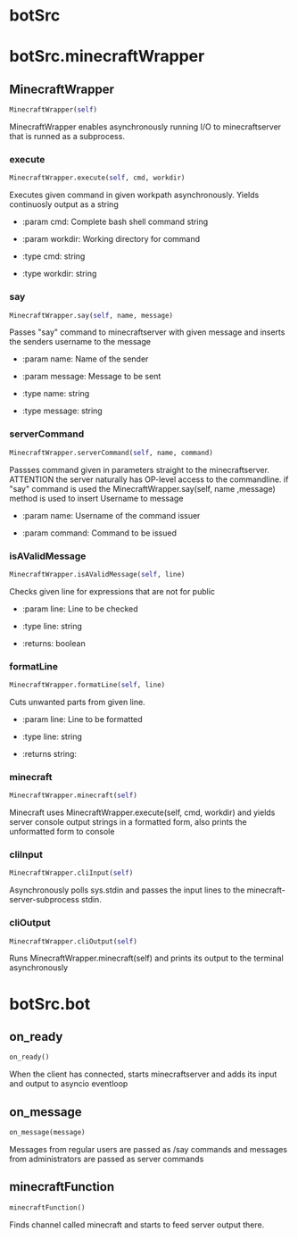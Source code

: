 <h1 id="botSrc">botSrc</h1>


<h1 id="botSrc.minecraftWrapper">botSrc.minecraftWrapper</h1>


<h2 id="botSrc.minecraftWrapper.MinecraftWrapper">MinecraftWrapper</h2>

```python
MinecraftWrapper(self)
```

MinecraftWrapper enables asynchronously running I/O to
minecraftserver that is runned as a subprocess.

<h3 id="botSrc.minecraftWrapper.MinecraftWrapper.execute">execute</h3>

```python
MinecraftWrapper.execute(self, cmd, workdir)
```

Executes given command in given workpath asynchronously.
Yields continuosly output as a string

- :param cmd: Complete bash shell command string

- :param workdir: Working directory for command

- :type cmd: string

- :type workdir: string


<h3 id="botSrc.minecraftWrapper.MinecraftWrapper.say">say</h3>

```python
MinecraftWrapper.say(self, name, message)
```

Passes "say" command to minecraftserver with given message
and inserts the senders username to the message


- :param name: Name of the sender

- :param message: Message to be sent

- :type name: string

- :type message: string


<h3 id="botSrc.minecraftWrapper.MinecraftWrapper.serverCommand">serverCommand</h3>

```python
MinecraftWrapper.serverCommand(self, name, command)
```

Passses command given in parameters straight to the minecraftserver.
ATTENTION the server naturally has OP-level access to the commandline.
if "say" command is used the MinecraftWrapper.say(self, name ,message)
method is used to insert Username to message


- :param name: Username of the command issuer

- :param command: Command to be issued


<h3 id="botSrc.minecraftWrapper.MinecraftWrapper.isAValidMessage">isAValidMessage</h3>

```python
MinecraftWrapper.isAValidMessage(self, line)
```

Checks given line for expressions that are not for public

- :param line: Line to be checked

- :type line: string

- :returns: boolean

<h3 id="botSrc.minecraftWrapper.MinecraftWrapper.formatLine">formatLine</h3>

```python
MinecraftWrapper.formatLine(self, line)
```

Cuts unwanted parts from given line.

- :param line: Line to be formatted

- :type line: string

- :returns string:


<h3 id="botSrc.minecraftWrapper.MinecraftWrapper.minecraft">minecraft</h3>

```python
MinecraftWrapper.minecraft(self)
```

Minecraft uses MinecraftWrapper.execute(self, cmd, workdir) and yields
server console output strings in a formatted form, also
prints the unformatted form to console

<h3 id="botSrc.minecraftWrapper.MinecraftWrapper.cliInput">cliInput</h3>

```python
MinecraftWrapper.cliInput(self)
```

Asynchronously polls  sys.stdin and passes the input lines to the
minecraft-server-subprocess stdin.

<h3 id="botSrc.minecraftWrapper.MinecraftWrapper.cliOutput">cliOutput</h3>

```python
MinecraftWrapper.cliOutput(self)
```

Runs MinecraftWrapper.minecraft(self) and prints its output to
the terminal asynchronously

<h1 id="botSrc.bot">botSrc.bot</h1>


<h2 id="botSrc.bot.on_ready">on_ready</h2>

```python
on_ready()
```

When the client has connected, starts minecraftserver and adds
its input and output to asyncio eventloop

<h2 id="botSrc.bot.on_message">on_message</h2>

```python
on_message(message)
```

Messages from regular users are passed as /say commands and messages
from administrators are passed as server commands

<h2 id="botSrc.bot.minecraftFunction">minecraftFunction</h2>

```python
minecraftFunction()
```

Finds channel called minecraft and starts to feed server output
there.

